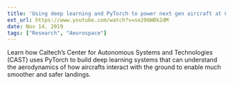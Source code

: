 ```yaml
---
title: 'Using deep learning and PyTorch to power next gen aircraft at Caltech'
ext_url: https://www.youtube.com/watch?v=se206WBk2dM
date: Nov 14, 2019
tags: ["Research", "Aeorospace"]
---
```

Learn how Caltech’s Center for Autonomous Systems and Technologies (CAST) uses PyTorch to build deep learning systems that can understand the aerodynamics of how aircrafts interact with the ground to enable much smoother and safer landings. 